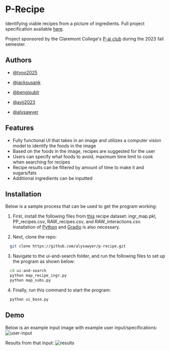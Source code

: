 
# P-Recipe

Identifying viable recipes from a picture of ingredients. Full project specification available [here](https://docs.google.com/document/d/1Z-IRTpez5aXF5pA3BzhH3qOOYFAwqvfhkIYvM87OLm4/edit#heading=h.60k1wnj5cckc).

Project sponsored by the Claremont College's [P-ai club](https://www.p-ai.org/) during the 2023 fall semester. 

## Authors

- [@tyoo2025](https://www.github.com/tyoo2025)

- [@jacksusank](https://www.github.com/jacksusank)

- [@bengisublr](https://www.github.com/bengisublr)

- [@ayjj2023](https://www.github.com/ayjj2023)

- [@alysawyer](https://www.github.com/alysawyer)

## Features

- Fully functional UI that takes in an image and utilizes a computer vision model to identify the foods in the image
- Based on the foods in the image, recipes are suggested for the user
- Users can specify what foods to avoid, maximum time limit to cook when searching for recipes
- Recipe results can be filtered by amount of time to make it and sugars/fats 
- Additional ingredients can be inputted 

## Installation

Below is a sample process that can be used to get the program working: 

1. First, install the following files from [this](https://www.kaggle.com/datasets/shuyangli94/food-com-recipes-and-user-interactions) recipe dataset: ingr_map.pkl, PP_recipes.csv, RAW_recipes.csv, and RAW_interactions.csv. Installation of [Python](https://www.python.org/downloads/) and [Gradio](https://www.gradio.app/guides/installing-gradio-in-a-virtual-environment) is also necessary. 

2. Next, clone the repo: 
```bash
  git clone https://github.com/alysawyer/p-recipe.git
```

3. Navigate to the ui-and-search folder, and run the following files to set up the program as shown below:
```bash
  cd ui-and-search
  python map_recipe_ingr.py
  python map_subs.py
```

4. Finally, run this command to start the program:
```bash
  python ui_base.py
```

## Demo

Below is an example input image with example user input/specifications: 
![user-input](https://github.com/alysawyer/p-recipe/assets/12618624/43988f7c-45e5-4580-b987-f241c9ead710)

Results from that input: 
![results](https://github.com/alysawyer/p-recipe/assets/12618624/8485d2b8-dbb7-46af-acd6-ac97cafac1b8)

